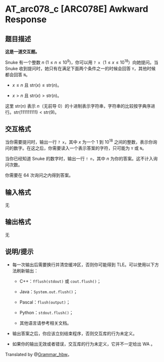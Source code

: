 # AT_arc078_c [ARC078E] Awkward Response

## 题目描述

**这是一道交互题。**

Snuke 有一个整数 $n \ (1 \le n \le 10^9)$，你可以用 ```? x```（$1 \le x \le 10^{18}$）向她提问。当 Snuke 收到提问时，她只有在满足下面两个条件之一的时候会回答 ```Y```，其他时候都会回答 ```N```。

- $x\le n$ 且 $\mathrm{str}(x)\le\mathrm{str}(n)$。
- $x\gt n$ 且 $\mathrm{str}(x)\gt\mathrm{str}(n)$。

这里 $\mathrm{str}(n)$ 表示 $n$（无前导 0）的十进制表示字符串，字符串的比较按字典序进行。$\mathrm{str}(111111111) \lt \mathrm{str}(9)$。

## 交互格式

当你需要提问时，输出一行 ```? x```，其中 $x$ 为一个 $1$ 到 $10^{18}$ 之间的整数，表示你询问的数字。在这之后，你需要读入一个表示答案的字符，只可能为 ```Y``` 或 ```N```。

当你已经知道 Snuke 的数字时，输出一行 ```! n```，其中 $n$ 为你的答案。这不计入询问次数。

你需要在 $64$ 次询问之内得到答案。

## 输入格式

无

## 输出格式

无

## 说明/提示

- 每一次输出后需要换行并清空缓冲区，否则你可能得到 TLE。可以使用以下方法刷新输出：
  - C++：`fflush(stdout)` 或 `cout.flush()`；
  - Java：`System.out.flush()`；
  - Pascal：`flush(output)`；
  - Python：`stdout.flush()`；
  - 其他语言请参考相关文档。
- 输出答案之后，你应该立刻结束程序，否则交互库的行为未定义。
- 如果你的输出无效或者错误，交互库的行为未定义，它并不一定给出 WA 。

Translated by @[Grammar_hbw](/user/856004)。